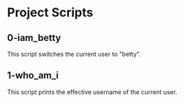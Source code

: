 # Project Scripts

## 0-iam_betty
This script switches the current user to "betty".

## 1-who_am_i
This script prints the effective username of the current user.
